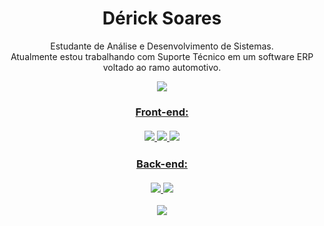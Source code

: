 <h1 align='center'>
  Dérick Soares
</h1>

<p align='center'>
  Estudante de Análise e Desenvolvimento de Sistemas.
  <br>
  Atualmente estou trabalhando com Suporte Técnico em um software ERP voltado ao ramo automotivo.
</p>

<p align='center'>
  <a href="https://www.linkedin.com/in/deeerick/" target="_blank">
    <img src="https://img.shields.io/badge/linkedin-%230077B5.svg?&style=for-the-badge&logo=linkedin&logoColor=white" />
</p>

<h3 align='center'>
  Front-end:
  <br>
  <br>
  <img src="https://img.shields.io/badge/HTML5-E34F26?style=for-the-badge&logo=html5&logoColor=white"/>
  <img src="https://img.shields.io/badge/CSS3-1572B6?style=for-the-badge&logo=css3&logoColor=white"/>
  <img src="https://img.shields.io/badge/Bootstrap-563D7C?style=for-the-badge&logo=bootstrap&logoColor=white"/>
</h3>

<h3 align='center'>
  Back-end:
  <br>
  <br>
  <img src="https://img.shields.io/badge/Python-14354C?style=for-the-badge&logo=python&logoColor=white"/>
  <img src="https://img.shields.io/badge/MySQL-005C84?style=for-the-badge&logo=mysql&logoColor=white"/>
</h3>

<p align='center'>
  <a href="#">
  <img src="https://github-readme-stats.vercel.app/api?username=deeerick&show_icons=true&count_private=true&theme=light"/>
 </p>
